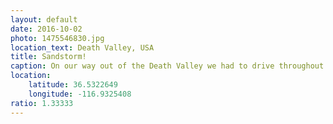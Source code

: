 ```yaml
---
layout: default
date: 2016-10-02
photo: 1475546830.jpg
location_text: Death Valley, USA
title: Sandstorm!
caption: On our way out of the Death Valley we had to drive throughout a real sandstorm. At one point we couldn't see anything anymore, but we kept driving and reach the other side without a scratch. ouf!
location:
    latitude: 36.5322649
    longitude: -116.9325408
ratio: 1.33333
---
```

